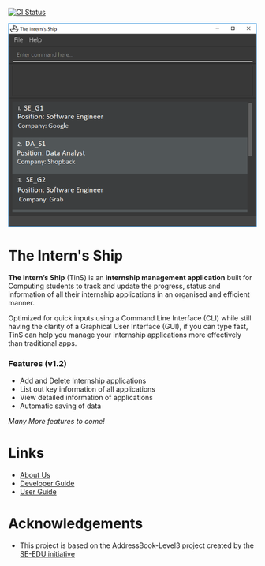 [![CI Status](https://github.com/AY2223S2-CS2103T-W11-2/tp/workflows/Java%20CI/badge.svg)](https://github.com/AY2223S2-CS2103T-W11-2/tp/actions)

![Ui](docs/images/Ui.png)

# The Intern's Ship

**The Intern’s Ship** (TinS) is an **internship management application** built for Computing students to track and update the progress, status and information of all their internship applications in an organised and efficient manner.

Optimized for quick inputs using a Command Line Interface (CLI) while still having the clarity of a Graphical User Interface (GUI), if you can type fast, TinS can help you manage your internship applications more effectively than traditional apps.

### Features (v1.2)
* Add and Delete Internship applications
* List out key information of all applications
* View detailed information of applications
* Automatic saving of data

*Many More features to come!*

# Links

- [About Us](https://github.com/AY2223S2-CS2103T-T11-2/tp/blob/master/docs/AboutUs.md)
- [Developer Guide](https://github.com/AY2223S2-CS2103T-T11-2/tp/blob/master/docs/DeveloperGuide.md)
- [User Guide](https://github.com/AY2223S2-CS2103T-T11-2/tp/blob/master/docs/UserGuide.md)

# Acknowledgements

- This project is based on the AddressBook-Level3 project created by the [SE-EDU initiative](https://se-education.org)

